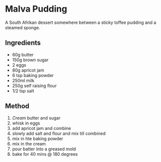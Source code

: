# Malva Pudding
A South Afrikan dessert somewhere between a sticky toffee pudding and a steamed
sponge.

## Ingredients
- 60g butter
- 150g brown sugar
- 2 eggs
- 80g apricot jam
- 6 tsp baking powder
- 250ml milk
- 250g self raising flour
- 1/2 tsp salt

## Method
1. $Cream$ butter and sugar
2. whisk in eggs
3. add apricot jam and combine
4. slowly add salt and flour and mix till combined
5. mix in hte baking powder
6. mix in the cream
7. pour batter into a greased mold
8. bake for 40 mins @ 180 degrees
